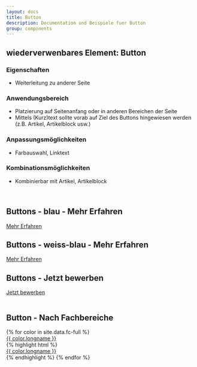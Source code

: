```yaml
---
layout: docs
title: Button
description: Documentation und Beispiele fuer Button
group: components
---
```


## wiederverwenbares Element: Button
### Eigenschaften
* Weiterleitung zu anderer Seite

### Anwendungsbereich
* Platzierung auf Seitenanfang oder in anderen Bereichen der Seite
* Mittels (Kurz)text sollte vorab auf Ziel des Buttons hingewiesen werden (z.B. Artikel, Artikelblock usw.)

### Anpassungsmöglichkeiten
* Farbauswahl, Linktext

### Kombinationsmöglichkeiten
* Kombinierbar mit Artikel, Artikelblock

<br/>

<!-- buttons -->
<section class="container">
  <h1>Buttons - blau - Mehr Erfahren</h1>
</section>
<section>
  <section class="element-wrapper">
    <div class="container">
      <div class="row">
        <div class="button-wrapper">
          <a class="btn btn-blue" role="button" href="#">
            Mehr Erfahren
          </a>
        </div>
      </div>
    </div>
  </section>
</section>

<!-- buttons -->
<section class="container">
  <h1>Buttons - weiss-blau - Mehr Erfahren</h1>
</section>
<section>
  <section class="element-wrapper">
    <div class="container">
      <div class="row">
        <div class="button-wrapper">
          <a class="btn btn-white-blue" role="button" href="#">
            Mehr Erfahren
          </a>
        </div>
      </div>
    </div>
  </section>
</section>

<!-- buttons -->
<section class="container">
  <h1>Buttons - Jetzt bewerben</h1>
</section>
<section>
  <section class="element-wrapper">
    <div class="container">
      <div class="row">
        <div class="button-wrapper">
          <a class="btn btn-blue" role="button" href="#">
            Jetzt bewerben
          </a>
        </div>
      </div>
    </div>
  </section>
</section>

<br/>

<!-- Fachbereiche -->
<section class="container">
  <h1>Button - Nach Fachbereiche</h1>
</section>
<section>
  <section class="element-wrapper">
    <div class="container">
      <div class="row">
        {% for color in site.data.fc-full %}
          <div class="button-wrapper">
            <a role="button" class="btn btn-fc-{{ color.shortname }}" href="#">
              {{ color.longname }}
            </a>
          </div>
        {% highlight html %}
          <div class="button-wrapper">
            <a role="button" class="btn btn-fc-{{ color.shortname }}" href="#">
              {{ color.longname }}
            </a>
          </div>
        {% endhighlight %}
        {% endfor %}
      </div>
    </div>
  </section>
</section>
